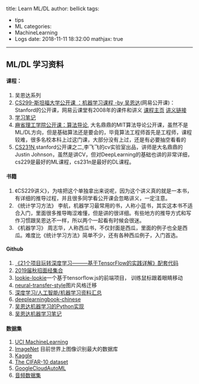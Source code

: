 title: Learn ML/DL
author: bellick
tags:
  - tips
  - ML
categories:
  - MachineLearning
  - Logs
date: 2018-11-11 18:32:00
mathjax: true
---
## ML/DL 学习资料

#### 课程：
1. 吴恩达系列
2. [CS299-斯坦福大学公开课 ：机器学习课程 -by 吴恩达](http://open.163.com/special/opencourse/machinelearning.html)(网易公开课)： Stanford的公开课，网易云课堂有2008年的课件和讲义 [课程主页](http://cs229.stanford.edu/) [讲义链接](http://cs229.stanford.edu/notes/cs229-notes1.pdf)
3. [学习笔记](https://wei2624.github.io/MachineLearning/sv_discriminative_model/)
4. [麻省理工学院公开课：算法导论](http://open.163.com/special/opencourse/algorithms.html),
大名鼎鼎的MIT算法导论公开课，虽然不是ML/DL方向，但是基础算法还是要会的，毕竟算法工程师首先是工程师，课程较难，很多名校本科上过这门课，大部分没有上过，还是有必要抽空看看的
5. [CS231N](http://cs231n.stanford.edu/),stanford公开课之二,李飞飞的cv实验室出品，讲师是大名鼎鼎的Justin Johnson，虽然是讲CV，但对DeepLearning的基础也讲的非常详细，cs229是最好的ML课程，cs231n是最好的DL课程。


#### 书籍
1. 《CS229讲义》，为啥把这个单独拿出来说呢，因为这个讲义真的就是一本书，有详细的推导过程，并且很多同学看公开课会忽略讲义，一定注意。
2. 《统计学习方法》 李航，机器学习最常用的书，人称小蓝书，其实这本书不适合入门，里面很多推导晦涩难懂，但是讲的很详细。有些地方的推导方式和写作习惯跟吴恩达不一样，所以两个一起看有时候会很迷。
3. 《机器学习》 周志华，人称西瓜书，不仅封面是西瓜，里面的例子也全是西瓜。难度比《统计学习方法》简单不少，还有各种西瓜例子，入门首选。

#### Github
1. [《21个项目玩转深度学习———基于TensorFlow的实践详解》配套代码](https://github.com/hzy46)
2. [2019届秋招面经集合](https://github.com/zslomo)
3. [lookie-lookie](https://github.com/zslomo)一个基于tensorflow.js的前端项目， 训练鼠标跟着眼睛移动
4. [neural-transfer-style](https://github.com/maurock)图片风格迁移
5. [深度学习/人工智能/机器学习资料汇总](https://github.com/Robinwho/Deep-Learning)
6. [deeplearningbook-chinese](https://github.com/exacity/deeplearningbook-chinese)
7. [吴恩达机器学习的Python实现](https://github.com/HuangCongQing/MachineLearning_Ng)
8. [吴恩达机器学习笔记](https://wei2624.github.io/machine%20learning/Machine-Learning-Notes/)

#### 数据集
1. [UCI MachineLearning](http://archive.ics.uci.edu/ml/index.php)
2. [ImageNet](http://www.image-net.org/) 目前世界上图像识别最大的数据库
3. [Kaggle](https://www.kaggle.com/)
4. [The CIFAR-10 dataset](https://www.cs.toronto.edu/~kriz/cifar.html)
5. [GoogleCloudAutoML](https://cloud.google.com/automl/)
6. [音频数据集](https://mp.weixin.qq.com/s/9l4r89W-AN5ws9vL4In2jg)

